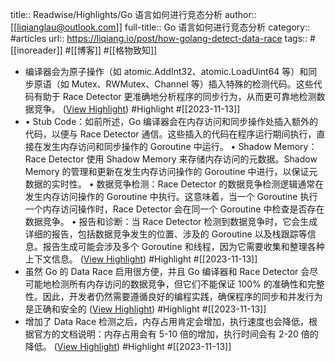 title:: Readwise/Highlights/Go 语言如何进行竞态分析
author:: [[liqianglau@outlook.com]]
full-title:: Go 语言如何进行竞态分析
category:: #articles
url:: https://liqiang.io/post/how-golang-detect-data-race
tags:: #[[inoreader]] #[[博客]] #[[格物致知]]

- 编译器会为原子操作（如 atomic.AddInt32、atomic.LoadUint64 等）和同步原语（如 Mutex、RWMutex、Channel 等）插入特殊的检测代码。这些代码有助于 Race Detector 更准确地分析程序的同步行为，从而更可靠地检测数据竞争。 ([View Highlight](https://read.readwise.io/read/01hf3yhyv260cbdx9cdac2vd69)) #Highlight #[[2023-11-13]]
- •   Stub Code：如前所述，Go 编译器会在内存访问和同步操作处插入额外的代码，以便与 Race Detector 通信。这些插入的代码在程序运行期间执行，直接在发生内存访问和同步操作的 Goroutine 中运行。
  •   Shadow Memory：Race Detector 使用 Shadow Memory 来存储内存访问的元数据。Shadow Memory 的管理和更新在发生内存访问操作的 Goroutine 中进行，以保证元数据的实时性。
  •   数据竞争检测：Race Detector 的数据竞争检测逻辑通常在发生内存访问操作的 Goroutine 中执行。这意味着，当一个 Goroutine 执行一个内存访问操作时，Race Detector 会在同一个 Goroutine 中检查是否存在数据竞争。
  •   报告和诊断：当 Race Detector 检测到数据竞争时，它会生成详细的报告，包括数据竞争发生的位置、涉及的 Goroutine 以及栈跟踪等信息。报告生成可能会涉及多个 Goroutine 和线程，因为它需要收集和整理各种上下文信息。 ([View Highlight](https://read.readwise.io/read/01hf3yjrb3jkk7b8b1wpy0g15k)) #Highlight #[[2023-11-13]]
- 虽然 Go 的 Data Race 启用很方便，并且 Go 编译器和 Race Detector 会尽可能地检测所有内存访问的数据竞争，但它们不能保证 100% 的准确性和完整性。因此，开发者仍然需要遵循良好的编程实践，确保程序的同步和并发行为是正确和安全的 ([View Highlight](https://read.readwise.io/read/01hf3yk3rksjjfe3c90sgz2fm8)) #Highlight #[[2023-11-13]]
- 增加了 Data Race 检测之后，内存占用肯定会增加，执行速度也会降低，根据官方的文档说明：内存占用会有 5-10 倍的增加，执行时间会有 2-20 倍的降低。 ([View Highlight](https://read.readwise.io/read/01hf3yk7xz0mrytvk1ybwk54ca)) #Highlight #[[2023-11-13]]